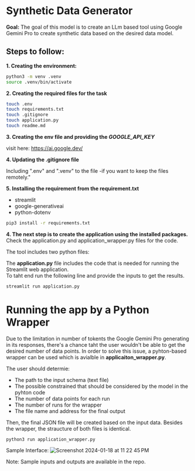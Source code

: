 # Synthetic Data Generator
**Goal:** 
The goal of this model is to create an LLm based tool using Google Gemini Pro to create synthetic data based on the desired data model. 

## Steps to follow:

**1. Creating the environment:**

```bash
python3 -m venv .venv
source .venv/bin/activate
```

**2. Creating the required files for the task**

```bash
touch .env
touch requirements.txt
touch .gitignore
touch application.py
touch readme.md
```

**3. Creating the env file and providing the *GOOGLE_API_KEY***

visit here: https://ai.google.dev/

**4. Updating the .gitignore file**

Including ".env" and ".venv" to the file -if you want to keep the files remotely."

**5. Installing the requirement from the requirement.txt**
* streamlit
* google-generativeai
* python-dotenv

```bash
pip3 install -r requirements.txt
```

**4. The next step is to create the application using the installed packages.**
Check the application.py and application_wrapper.py files for the code.

The tool includes two python files:

The **application.py** file includes the code that is needed for running the Streamlit web application.\
To taht end run the following line and provide the inputs to get the results.

```bash
streamlit run application.py
```

# Running the app by a Python Wrapper
Due to the limitation in number of tokents the Google Gemini Pro generating in its responses, there's a chance taht the user wouldn't be able to get the desired number of data points. In order to solve this issue, a pyhton-based wrapper can be used which is avialble in **applicaiton_wrapper.py**.

The user should determie:
* The path to the input schema (text file)
* The possible constrained that should be considered by the model in the pyhton code
* The number of data points for each run
* The number of runs for the wrapper
* The file name and address for the final output

Then, the final JSON file will be created based on the input data. Besides the wrapper, the straucture of both files is identical.

```bash
python3 run application_wrapper.py
```

Sample Interface:
![Screenshot 2024-01-18 at 11 22 45 PM](https://github.com/reabdi/llms/assets/45298432/b5a31bdf-cfa3-407f-b81c-19fe2bd21bda)


Note: Sample inputs and outputs are available in the repo. 
